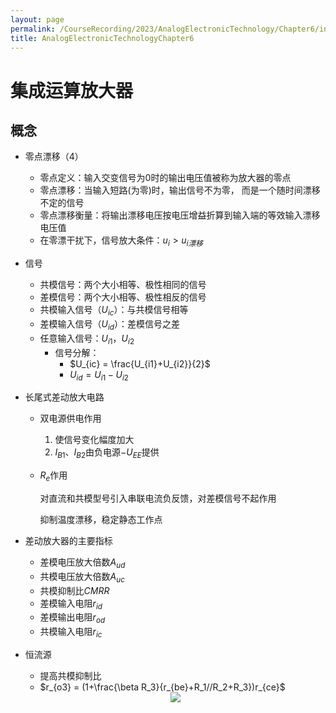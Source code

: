 ```yaml
---
layout: page
permalink: /CourseRecording/2023/AnalogElectronicTechnology/Chapter6/index.html
title: AnalogElectronicTechnologyChapter6
---
```


# 集成运算放大器

## 概念

- 零点漂移（4）
    - 零点定义：输入交变信号为0时的输出电压值被称为放大器的零点
    - 零点漂移：当输入短路(为零)时，输出信号不为零， 而是一个随时间漂移不定的信号
    - 零点漂移衡量：将输出漂移电压按电压增益折算到输入端的等效输入漂移电压值
    - 在零漂干扰下，信号放大条件：$u_i > u_{i漂移}$
- 信号
    - 共模信号：两个大小相等、极性相同的信号
    - 差模信号：两个大小相等、极性相反的信号
    - 共模输入信号$（U_{ic}）$：与共模信号相等
    - 差模输入信号$（U_{id}）$：差模信号之差
    - 任意输入信号：$U_{i1}，U_{i2}$
        - 信号分解：
            - $U_{ic} = \frac{U_{i1}+U_{i2}}{2}$
            - $U_{id} = U_{i1}-U_{i2}$
- 长尾式差动放大电路
    - 双电源供电作用
        1. 使信号变化幅度加大
        2. $I_{B1}$、$I_{B2}$由负电源$-U_{EE}$提供
        
    - $R_e$作用
        
        对直流和共模型号引入串联电流负反馈，对差模信号不起作用
        
        抑制温度漂移，稳定静态工作点
        
- 差动放大器的主要指标
    - 差模电压放大倍数$A_{ud}$
    - 共模电压放大倍数$A_{uc}$
    - 共模抑制比$CMRR$
    - 差模输入电阻$r_{id}$
    - 差模输出电阻$r_{od}$
    - 共模输入电阻$r_{ic}$
- 恒流源
    - 提高共模抑制比
    - $r_{o3} = (1+\frac{\beta R_3}{r_{be}+R_1//R_2+R_3})r_{ce}$
    
    <div style="display: flex; justify-content: center;">
        <img src="https://cryoushiwo.oss-cn-hangzhou.aliyuncs.com/course-recording/202409072159360.png" style="max-width: 80%; height: auto;">
    </div><br>
